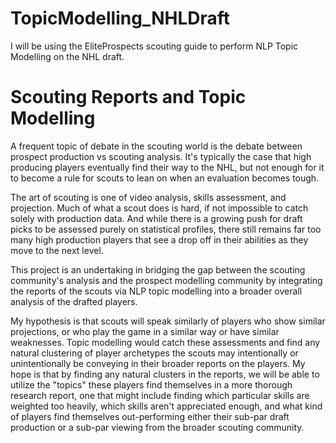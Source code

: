 # TopicModelling_NHLDraft

I will be using the EliteProspects scouting guide to perform NLP Topic Modelling on the NHL draft.

# Scouting Reports and Topic Modelling

A frequent topic of debate in the scouting world is the debate between prospect production vs scouting analysis.  It's typically the case that high producing players eventually find their way to the NHL, but not enough for it to become a rule for scouts to lean on when an evaluation becomes tough.

The art of scouting is one of video analysis, skills assessment, and projection.  Much of what a scout does is hard, if not impossible to catch solely with production data.  And while there is a growing push for draft picks to be assessed purely on statistical profiles, there still remains far too many high production players that see a drop off in their abilities as they move to the next level.

This project is an undertaking in bridging the gap between the scouting community's analysis and the prospect modelling community by integrating the reports of the scouts via NLP topic modelling into a broader overall analysis of the drafted players.

My hypothesis is that scouts will speak similarly of players who show similar projections, or who play the game in a similar way or have similar weaknesses.  Topic modelling would catch these assessments and find any natural clustering of player archetypes the scouts may intentionally or unintentionally be conveying in their broader reports on the players.  My hope is that by finding any natural clusters in the reports, we will be able to utilize the "topics" these players find themselves in a more thorough research report, one that might include finding which particular skills are weighted too heavily, which skills aren't appreciated enough, and what kind of players find themselves out-performing either their sub-par draft production or a sub-par viewing from the broader scouting community.
